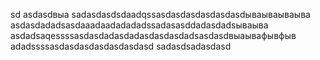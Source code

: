 sd
asdasdвыа
sadasdasdsdaadqssasdasdasdasdasdasdываываываыва
asdasdadadsasdaaadaadadadadssadasasddadasdadsываыва
asdadsaqessssasdasdadasdadasdasdasdadsasdasdвыаывафывфыв
adadssssasdasdasdasdasdasdasd
sadasdsadasdasd
